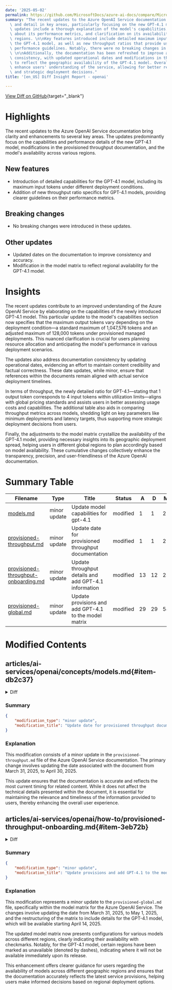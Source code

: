 ```yaml
---
date: '2025-05-02'
permalink: https://github.com/MicrosoftDocs/azure-ai-docs/compare/MicrosoftDocs:0ff32a6...MicrosoftDocs:cfed402
summary: "The recent updates to the Azure OpenAI Service documentation enhance clarity\
  \ and detail in key areas, particularly focusing on the new GPT-4.1 model. Important\
  \ updates include a thorough explanation of the model's capabilities, specific details\
  \ about its performance metrics, and clarification on its availability across different\
  \ regions. \n\nKey features introduced include detailed maximum input tokens for\
  \ the GPT-4.1 model, as well as new throughput ratios that provide users with clearer\
  \ performance guidelines. Notably, there were no breaking changes in this update.\
  \ \n\nAdditionally, the documentation has been refreshed to improve accuracy and\
  \ consistency, with updated operational dates and modifications in the model matrix\
  \ to reflect the geographic availability of the GPT-4.1 model. Overall, these changes\
  \ enhance users' understanding of the service, allowing for better resource allocation\
  \ and strategic deployment decisions."
title: '[en_US] Diff Insight Report - openai'

---
```


[View Diff on GitHub](https://github.com/MicrosoftDocs/azure-ai-docs/compare/MicrosoftDocs:0ff32a6...MicrosoftDocs:cfed402){target="_blank"}

# Highlights
The recent updates to the Azure OpenAI Service documentation bring clarity and enhancements to several key areas. The updates predominantly focus on the capabilities and performance details of the new GPT-4.1 model, modifications in the provisioned throughput documentation, and the model's availability across various regions.

## New features
- Introduction of detailed capabilities for the GPT-4.1 model, including its maximum input tokens under different deployment conditions.
- Addition of new throughput ratio specifics for GPT-4.1 models, providing clearer guidelines on their performance metrics.

## Breaking changes
- No breaking changes were introduced in these updates.

## Other updates
- Updated dates on the documentation to improve consistency and accuracy.
- Modification in the model matrix to reflect regional availability for the GPT-4.1 model.

# Insights
The recent updates contribute to an improved understanding of the Azure OpenAI Service by elaborating on the capabilities of the newly introduced GPT-4.1 model. This particular update to the model's capabilities section now specifies that the maximum output tokens vary depending on the deployment condition—a standard maximum of 1,047,576 tokens and an adjusted maximum of 128,000 tokens under provisioned managed deployments. This nuanced clarification is crucial for users planning resource allocation and anticipating the model's performance in various deployment scenarios.

The updates also address documentation consistency by updating operational dates, evidencing an effort to maintain content credibility and factual correctness. These date updates, while minor, ensure that references within the documents remain aligned with actual service deployment timelines.

In terms of throughput, the newly detailed ratio for GPT-4.1—stating that 1 output token corresponds to 4 input tokens within utilization limits—aligns with global pricing standards and assists users in better assessing usage costs and capabilities. The additional table also aids in comparing throughput metrics across models, shedding light on key parameters like minimum deployments and latency targets, thus supporting more strategic deployment decisions from users.

Finally, the adjustments to the model matrix crystallize the availability of the GPT-4.1 model, providing necessary insights into its geographic deployment spread, helping users in different global regions to plan accordingly based on model availability. These cumulative changes collectively enhance the transparency, precision, and user-friendliness of the Azure OpenAI documentation.

# Summary Table
|  Filename  | Type |    Title    | Status | A  | D  | M  |
|------------|------|-------------|--------|----|----|----|
| [models.md](#item-db2c37) | minor update | Update model capabilities for gpt-4.1 | modified | 1 | 1 | 2 | 
| [provisioned-throughput.md](#item-022e0c) | minor update | Update date for provisioned throughput documentation | modified | 1 | 1 | 2 | 
| [provisioned-throughput-onboarding.md](#item-3eb72b) | minor update | Update throughput details and add GPT-4.1 information | modified | 13 | 12 | 25 | 
| [provisioned-global.md](#item-340884) | minor update | Update provisions and add GPT-4.1 to the model matrix | modified | 29 | 29 | 58 | 


# Modified Contents
## articles/ai-services/openai/concepts/models.md{#item-db2c37}

<details>
<summary>Diff</summary>
````diff
@@ -43,7 +43,7 @@ Azure OpenAI Service is powered by a diverse set of models with different capabi
 
 |  Model ID  | Description | Context Window | Max Output Tokens | Training Data (up to)  |
 |  --- |  :--- |:--- |:---|:---: |
-| `gpt-4.1` (2025-04-14)   | - Text & image input <br> - Text output <br> - Chat completions API <br>- Responses API <br> - Streaming <br> - Function calling <br> Structured outputs (chat completions)   | 1,047,576 | 32,768 | May 31, 2024 |
+| `gpt-4.1` (2025-04-14)   | - Text & image input <br> - Text output <br> - Chat completions API <br>- Responses API <br> - Streaming <br> - Function calling <br> Structured outputs (chat completions)   | - 1,047,576 <br> - 128,000 (provisioned managed deployments) | 32,768 | May 31, 2024 |
 | `gpt-4.1-nano` (2025-04-14) <br><br> **Fastest 4.1 model** | - Text & image input <br> - Text output <br> - Chat completions API <br>- Responses API <br> - Streaming <br> - Function calling <br> Structured outputs (chat completions)   | 1,047,576  | 32,768 | May 31, 2024 |
 | `gpt-4.1-mini` (2025-04-14) | - Text & image input <br> - Text output <br> - Chat completions API <br>- Responses API <br> - Streaming <br> - Function calling <br> Structured outputs (chat completions)   | 1,047,576  | 32,768 | May 31, 2024 |
 
````
</details>

### Summary

```json
{
    "modification_type": "minor update",
    "modification_title": "Update model capabilities for gpt-4.1"
}
```

### Explanation
This modification involves a minor update to the documentation of the Azure OpenAI Service, specifically within the `models.md` file. The change occurred in the description of the `gpt-4.1` model's capabilities, where additional information was included regarding its maximum input tokens. 

Previously, the maximum output tokens for the model were presented as a singular value. The update now reflects a more nuanced understanding by indicating two values: the standard maximum of 1,047,576 tokens and a secondary value of 128,000 tokens, which is applicable for provisioned managed deployments. This change enhances the clarity and comprehensiveness of the documentation regarding model capabilities, making it clearer for users about the model's potential performance in different contexts.

## articles/ai-services/openai/concepts/provisioned-throughput.md{#item-022e0c}

<details>
<summary>Diff</summary>
````diff
@@ -3,7 +3,7 @@ title: Azure OpenAI Service provisioned throughput
 description: Learn about provisioned throughput and Azure OpenAI.
 ms.service: azure-ai-openai
 ms.topic: conceptual
-ms.date: 03/31/2025
+ms.date: 04/30/2025
 manager: nitinme
 author: aahill #ChrisHMSFT
 ms.author: aahi #chrhoder
````
</details>

### Summary

```json
{
    "modification_type": "minor update",
    "modification_title": "Update date for provisioned throughput documentation"
}
```

### Explanation
This modification consists of a minor update in the `provisioned-throughput.md` file of the Azure OpenAI Service documentation. The primary change involves updating the date associated with the document from March 31, 2025, to April 30, 2025. 

This update ensures that the documentation is accurate and reflects the most current timing for related content. While it does not affect the technical details presented within the document, it is essential for maintaining the relevance and timeliness of the information provided to users, thereby enhancing the overall user experience.

## articles/ai-services/openai/how-to/provisioned-throughput-onboarding.md{#item-3eb72b}

<details>
<summary>Diff</summary>
````diff
@@ -72,23 +72,24 @@ Customers that require long-term usage of provisioned, data zoned provisioned, a
 > Charges for deployments on a deleted resource will continue until the resource is purged. To prevent this, delete a resource’s deployment before deleting the resource. For more information, see [Recover or purge deleted Azure AI services resources](../../recover-purge-resources.md). 
 
 ## How much throughput per PTU you get for each model
-The amount of throughput (measured in tokens per minute or TPM) a deployment gets per PTU is a function of the input and output tokens in a given minute. 
 
-Generating output tokens requires more processing than input tokens. For the models specified in the table below, 1 output token counts as 3 input tokens towards your TPM-per-PTU limit. The service dynamically balances the input & output costs, so users do not have to set specific input and output limits. This approach means your deployment is resilient to fluctuations in the workload.
 
-To help with simplifying the sizing effort, the following table outlines the TPM-per-PTU for the specified models. To understand the impact of output tokens on the TPM-per-PTU limit, use the 3 input token to 1 output token ratio. 
 
-For a detailed understanding of how different ratios of input and output tokens impact the throughput your workload needs, see the [Azure OpenAI capacity calculator](https://ai.azure.com/resource/calculator). The table also shows Service Level Agreement (SLA) Latency Target Values per model. For more information about the SLA for Azure OpenAI Service, see the [Service Level Agreements (SLA) for Online Services page](https://www.microsoft.com/licensing/docs/view/Service-Level-Agreements-SLA-for-Online-Services?lang=1)
 
 
-|Topic| **gpt-4o**   | **gpt-4o-mini**  | **o1**|
-| --- | --- | --- | --- |
-|Global & data zone provisioned minimum deployment|15|15|15|
-|Global & data zone provisioned scale increment|5|5|5|
-|Regional provisioned minimum deployment|50|25|50|
-|Regional provisioned scale increment|50|25|50|
-|Input TPM per PTU |2,500|37,000|230|
-|Latency Target Value |25 Tokens Per Second|33 Tokens Per Second|25 Tokens Per Second|
+The amount of throughput (measured in tokens per minute or TPM) a deployment gets per PTU is a function of the input and output tokens in a given minute. Generating output tokens requires more processing than input tokens.  Starting with GPT 4.1 models and later, the system matches the global standard price ratio between input and output tokens. Cached tokens are deducted 100% from the utilization.
+
+For example, for `gpt-4.1:2025-04-14`, 1 output token counts as 4 input tokens towards your utilization limit which matches the [pricing](https://azure.microsoft.com/pricing/details/cognitive-services/openai-service/). Older models use a different ratio and for a deeper understanding on how different ratios of input and output tokens impact the throughput your workload needs, see the [Azure OpenAI capacity calculator](https://ai.azure.com/resource/calculator).
+
+
+|Topic| **gpt-4o**   | **gpt-4o-mini**  | **o1**| gpt-4.1 |
+| --- | --- | --- | --- | --- |
+|Global & data zone provisioned minimum deployment|15|15|15|15 |
+|Global & data zone provisioned scale increment|5|5|5| 5 | 
+|Regional provisioned minimum deployment|50|25|50| 50 |
+|Regional provisioned scale increment|50|25|50| 50 |
+|Input TPM per PTU |2,500|37,000|230| 3000 | 
+|Latency Target Value |25 Tokens Per Second|33 Tokens Per Second|25 Tokens Per Second| 44 Tokens Per Second |
 
 For a full list, see the [Azure OpenAI Service in Azure AI Foundry portal calculator](https://ai.azure.com/resource/calculator).
 
````
</details>

### Summary

```json
{
    "modification_type": "minor update",
    "modification_title": "Update throughput details and add GPT-4.1 information"
}
```

### Explanation
This modification involves a minor update to the documentation file `provisioned-throughput-onboarding.md` for the Azure OpenAI Service. The changes consist of the addition of new details regarding throughput calculations and the introduction of specifics related to the GPT-4.1 model.

The updated text clarifies how the amount of throughput (measured in tokens per minute, or TPM) is calculated based on the input and output tokens. It introduces a new ratio for the GPT 4.1 models, where 1 output token is counted as 4 input tokens towards the utilization limit, aligning with the global standard pricing for these models. 

Additionally, a new table has been added that includes the GPT-4.1 model along with the previously listed models, providing updated throughput metrics such as minimum deployments, scale increments, input TPM, and latency target values. This enhancement ensures that users have clearer and more accurate information about the throughput capabilities of different models, particularly as they relate to the latest offerings from Azure OpenAI.

## articles/ai-services/openai/includes/model-matrix/provisioned-global.md{#item-340884}

<details>
<summary>Diff</summary>
````diff
@@ -6,34 +6,34 @@ manager: nitinme
 ms.service: azure-ai-openai
 ms.topic: include
 ms.custom: references_regions
-ms.date: 03/31/2025
+ms.date: 05/01/2025
 ---
 
-| **Region**     | **o3-mini**, **2025-01-31**   | **o1**, **2024-12-17**   | **gpt-4o**, **2024-05-13**   | **gpt-4o**, **2024-08-06**   | **gpt-4o**, **2024-11-20**   | **gpt-4o-mini**, **2024-07-18**   |
-|:-------------------|:---------------------------:|:----------------------:|:--------------------------:|:--------------------------:|:--------------------------:|:-------------------------------:|
-| australiaeast      | ✅                        | ✅                   | ✅                       | ✅                       | ✅                       | ✅                            |
-| brazilsouth        | ✅                        | ✅                   | ✅                       | ✅                       | ✅                       | ✅                            |
-| canadaeast         | ✅                        | ✅                   | ✅                       | ✅                       | ✅                       | ✅                            |
-| eastus             | ✅                        | ✅                   | ✅                       | ✅                       | ✅                       | ✅                            |
-| eastus2            | ✅                        | ✅                   | ✅                       | ✅                       | ✅                       | ✅                            |
-| francecentral      | ✅                        | ✅                   | ✅                       | ✅                       | ✅                       | ✅                            |
-| germanywestcentral | ✅                        | ✅                   | ✅                       | ✅                       | ✅                       | ✅                            |
-| italynorth         | ✅                        | ✅                   | ✅                       | ✅                       | ✅                       | ✅                            |
-| japaneast          | ✅                        | ✅                   | ✅                       | ✅                       | ✅                       | ✅                            |
-| koreacentral       | ✅                        | ✅                   | ✅                       | ✅                       | ✅                       | ✅                            |
-| northcentralus     | ✅                        | ✅                   | ✅                       | ✅                       | ✅                       | ✅                            |
-| norwayeast         | ✅                        | ✅                   | ✅                       | ✅                       | ✅                       | ✅                            |
-| polandcentral      | ✅                        | ✅                   | ✅                       | ✅                       | ✅                       | ✅                            |
-| southafricanorth   | ✅                        | ✅                   | ✅                       | ✅                       | ✅                       | ✅                            |
-| southcentralus     | ✅                        | ✅                   | ✅                       | ✅                       | ✅                       | ✅                            |
-| southeastasia      | ✅                        | ✅                   | ✅                       | ✅                       | ✅                       | ✅                            |
-| southindia         | ✅                        | ✅                   | ✅                       | ✅                       | ✅                       | ✅                            |
-| spaincentral       | ✅                        | ✅                   | ✅                       | ✅                       | ✅                       | ✅                            |
-| swedencentral      | ✅                        | ✅                   | ✅                       | ✅                       | ✅                       | ✅                            |
-| switzerlandnorth   | ✅                        | ✅                   | ✅                       | ✅                       | ✅                       | ✅                            |
-| switzerlandwest    | ✅                        | ✅                   | ✅                       | ✅                       | ✅                       | ✅                            |
-| uaenorth           | ✅                        | ✅                   | ✅                       | ✅                       | ✅                       | ✅                            |
-| uksouth            | ✅                        | ✅                   | ✅                       | ✅                       | ✅                       | ✅                            |
-| westeurope         | ✅                        | ✅                   | ✅                       | ✅                       | ✅                       | ✅                            |
-| westus             | ✅                        | ✅                   | ✅                       | ✅                       | ✅                       | ✅                            |
-| westus3            | ✅                        | ✅                   | ✅                       | ✅                       | ✅                       | ✅                            |
\ No newline at end of file
+| **Region**     | **gpt-4.1**, **2025-04-14**   | **o3-mini**, **2025-01-31**   | **o1**, **2024-12-17**   | **gpt-4o**, **2024-05-13**   | **gpt-4o**, **2024-08-06**   | **gpt-4o**, **2024-11-20**   | **gpt-4o-mini**, **2024-07-18**   |
+|:-------------------|:---------------------------:|:---------------------------:|:----------------------:|:--------------------------:|:--------------------------:|:--------------------------:|:-------------------------------:|
+| australiaeast      | -                       | ✅                        | ✅                   | ✅                       | ✅                       | ✅                       | ✅                            |
+| brazilsouth        | -                       | ✅                        | ✅                   | ✅                       | ✅                       | ✅                       | ✅                            |
+| canadaeast         | -                       | ✅                        | ✅                   | ✅                       | ✅                       | ✅                       | ✅                            |
+| eastus             | ✅                        | ✅                        | ✅                   | ✅                       | ✅                       | ✅                       | ✅                            |
+| eastus2            | ✅                        | ✅                        | ✅                   | ✅                       | ✅                       | ✅                       | ✅                            |
+| francecentral      | ✅                        | ✅                        | ✅                   | ✅                       | ✅                       | ✅                       | ✅                            |
+| germanywestcentral | ✅                        | ✅                        | ✅                   | ✅                       | ✅                       | ✅                       | ✅                            |
+| italynorth         | ✅                        | ✅                        | ✅                   | ✅                       | ✅                       | ✅                       | ✅                            |
+| japaneast          | -                       | ✅                        | ✅                   | ✅                       | ✅                       | ✅                       | ✅                            |
+| koreacentral       | -                       | ✅                        | ✅                   | ✅                       | ✅                       | ✅                       | ✅                            |
+| northcentralus     | ✅                        | ✅                        | ✅                   | ✅                       | ✅                       | ✅                       | ✅                            |
+| norwayeast         | -                       | ✅                        | ✅                   | ✅                       | ✅                       | ✅                       | ✅                            |
+| polandcentral      | ✅                        | ✅                        | ✅                   | ✅                       | ✅                       | ✅                       | ✅                            |
+| southafricanorth   | -                       | ✅                        | ✅                   | ✅                       | ✅                       | ✅                       | ✅                            |
+| southcentralus     | -                       | ✅                        | ✅                   | ✅                       | ✅                       | ✅                       | ✅                            |
+| southeastasia      | -                       | ✅                        | ✅                   | ✅                       | ✅                       | ✅                       | ✅                            |
+| southindia         | -                       | ✅                        | ✅                   | ✅                       | ✅                       | ✅                       | ✅                            |
+| spaincentral       | ✅                        | ✅                        | ✅                   | ✅                       | ✅                       | ✅                       | ✅                            |
+| swedencentral      | ✅                        | ✅                        | ✅                   | ✅                       | ✅                       | ✅                       | ✅                            |
+| switzerlandnorth   | -                       | ✅                        | ✅                   | ✅                       | ✅                       | ✅                       | ✅                            |
+| switzerlandwest    | -                       | ✅                        | ✅                   | ✅                       | ✅                       | ✅                       | ✅                            |
+| uaenorth           | -                       | ✅                        | ✅                   | ✅                       | ✅                       | ✅                       | ✅                            |
+| uksouth            | -                       | ✅                        | ✅                   | ✅                       | ✅                       | ✅                       | ✅                            |
+| westeurope         | ✅                        | ✅                        | ✅                   | ✅                       | ✅                       | ✅                       | ✅                            |
+| westus             | -                       | ✅                        | ✅                   | ✅                       | ✅                       | ✅                       | ✅                            |
+| westus3            | -                       | ✅                        | ✅                   | ✅                       | ✅                       | ✅                       | ✅                            |
\ No newline at end of file
````
</details>

### Summary

```json
{
    "modification_type": "minor update",
    "modification_title": "Update provisions and add GPT-4.1 to the model matrix"
}
```

### Explanation
This modification represents a minor update to the `provisioned-global.md` file, specifically within the model matrix for the Azure OpenAI Service. The changes involve updating the date from March 31, 2025, to May 1, 2025, and the restructuring of the matrix to include details for the GPT-4.1 model, which will be available starting April 14, 2025.

The updated model matrix now presents configurations for various models across different regions, clearly indicating their availability with checkmarks. Notably, for the GPT-4.1 model, certain regions have been marked as unavailable (denoted by dashes), indicating where it will not be available immediately upon its release. 

This enhancement offers clearer guidance for users regarding the availability of models across different geographic regions and ensures that the documentation accurately reflects the latest service provisions, helping users make informed decisions based on regional deployment options.


